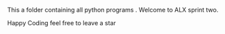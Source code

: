  This a folder containing all python programs .
Welcome to ALX sprint two.

Happy Coding
feel free to leave a star

